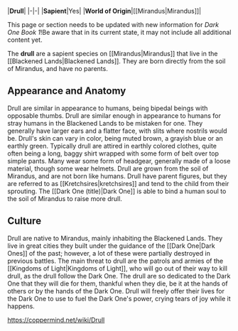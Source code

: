 |**Drull**|
|-|-|
|**Sapient**|Yes|
|**World of Origin**|[[Mirandus\|Mirandus]]|

This page or section needs to be updated with new information for *Dark One Book 1*!Be aware that in its current state, it may not include all additional content yet.

The **drull** are a sapient species on [[Mirandus\|Mirandus]] that live in the [[Blackened Lands\|Blackened Lands]]. They are born directly from the soil of Mirandus, and have no parents.

## Appearance and Anatomy
Drull are similar in appearance to humans, being bipedal beings with opposable thumbs. Drull are similar enough in appearance to humans for stray humans in the Blackened Lands to be mistaken for one. They generally have larger ears and a flatter face, with slits where nostrils would be. Drull's skin can vary in color, being muted brown, a grayish blue or an earthly green.
Typically drull are attired in earthly colored clothes, quite often being a long, baggy shirt wrapped with some form of belt over top simple pants. Many wear some form of headgear, generally made of a loose material, though some wear helmets.
Drull are grown from the soil of Mirandus, and are not born like humans. Drull have parent figures, but they are referred to as [[Kretchsires\|kretchsires]] and tend to the child from their sprouting. The [[Dark One (title)\|Dark One]] is able to bind a human soul to the soil of Mirandus to raise more drull.

## Culture
Drull are native to Mirandus, mainly inhabiting the Blackened Lands. They live in great cities they built under the guidance of the [[Dark One\|Dark Ones]] of the past; however, a lot of these were partially destroyed in previous battles. The main threat to drull are the patrols and armies of the [[Kingdoms of Light\|Kingdoms of Light]], who will go out of their way to kill drull, as the drull follow the Dark One.
The drull are so dedicated to the Dark One that they will die for them, thankful when they die, be it at the hands of others or by the hands of the Dark One. Drull will freely offer their lives for the Dark One to use to fuel the Dark One's power, crying tears of joy while it happens.



https://coppermind.net/wiki/Drull